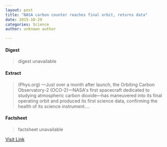 ```yaml
---
layout: post
title: "NASA carbon counter reaches final orbit, returns data"
date: 2015-10-29
categories: Science
author: unknown author

---
```



#### Digest
>digest unavailable

#### Extract
>(Phys.org) —Just over a month after launch, the Orbiting Carbon Observatory-2 (OCO-2)—NASA's first spacecraft dedicated to studying atmospheric carbon dioxide—has maneuvered into its final operating orbit and produced its first science data, confirming the health of its science instrument....

#### Factsheet
>factsheet unavailable

[Visit Link](http://phys.org/news327039998.html)


